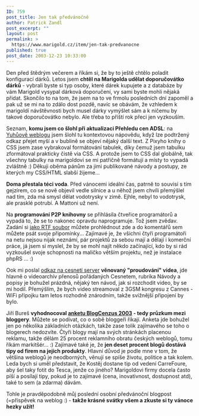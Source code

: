 ```yaml
---
ID: 759
post_title: Jen tak předvánočně
author: Patrick Zandl
post_excerpt: ""
layout: post
permalink: >
  https://www.marigold.cz/item/jen-tak-predvanocne
published: true
post_date: 2003-12-23 10:33:00
---
```

<P>Den před štědrým večerem a říkám si, že by to ještě chtělo poladit konfigurací dárků. Letos jsem <STRONG>chtěl na Marigolda udělat doporučovátko dárků</STRONG> - vybrali byste si typ osoby, které dárek kupujete a z databáze by vám Marigold vysypal dárková doporučení, vy sami byste mohli nějaká přidat. Skončilo to na tom, že jsem na to ve frmolu posledních dní zapoměl a pak už se mi na to zdálo dost pozdě, navíc se obávám, že vzhledem k marigoldí návštěvnosti bych musel dárky vymýšlet sám a&#160;k ničemu by takové doporučovátko nebylo. Ale třeba to příští rok přeci jen vyzkouším. </P>
<P>Seznam, <STRONG>komu jsem co šlohl při aktualizaci Přehledu cen ADSL</STRONG>: na <A href="http://www.jakpsatweb.cz/weblog/" target=_blank>Yuhůově weblogu</A> jsem šlohl tu kontextovou nápovědu, když lze <SPAN class="about" title="Jojo, asi takhle nějak to vypadá">podtržený odkaz</SPAN> přejet myší a v bublině se objeví nějaký další text. Z Pixyho knihy o CSS jsem zase vybrakoval formátování tabulek, díky čemuž jsem tabulku zformátoval prakticky čistě via CSS. A protože jsem to CSS dal globálně, tak všechny tabulky na marigoldovi se mi patřičně formátují a místy to vypadá zvláštně :) Děkuji oběma pánům za jimi publikované návody a postupy, ze kterých my CSS/HTML slabší žijeme...</P>
<P><STRONG>Doma přestala téci voda</STRONG>. Před vánocemi ideální čas, patrně to souvisí s tím gejzírem, co se nově objevil vedle silnice a u něhož jsem chvíli přemýšlel nad tím, zda má smysl dělat vodotrysky v zimě. Ejhle, nebyl to vodotrysk, ale prasklé potrubí. A Mattoni už není. </P>
<P>Na <STRONG>programování P2P knihovny</STRONG> se přihlásila čtveřice programátorů a vypadá to, že se to nakonec opravdu naprogramuje. Tož jsem zvědav. Zadání si <A href="http://beta.marigold.cz/priloha/P2Pknihovna.rtf">jako RTF soubor</A> můžete prohlédnout zde a do komentářů sem můžete psát svoje připomínky... Zajímavé je, že všichni čtyři programátoři na netu nejsou nijak neznámí, pár projektů za sebou mají a dělají i komerční práce, já jsem si myslel, že by se mohl najít někdo začínající, kdo by si rád vyzkoušel svoje schopnosti na maličko větším projektu, než je instalace phpRS ... :)</P>
<P>Ook mi poslal <A href="http://proudovani.cesnet.cz/" target=_blank>odkaz na cesnetí server</A> <STRONG>věnovaný "proudování" videa</STRONG>, jde hlavně o videoarchív přenosů pořádaných Cesnetem, rubrika Návody a popisy je bohužel prázdná, nějaký ten návod, jak si rozchodit video, by se mi hodil. Přemýšlím, že bych video streamoval z 3GSM kongresu z Cannes - WiFi přípojku tam letos rozhodně znárodním, takže svižnější připojení by bylo. </P>
<P>Jiří Bureš <STRONG>vyhodnocoval </STRONG><A href="http://blog.converter.cz/docs/blogcenzus-2003.htm" target=_blank><STRONG>anketu BlogCenzus 2003</STRONG></A><STRONG> - tedy průzkum mezi bloggery</STRONG>. Můžete se podívat, co o sobě bloggeři říkají. Anketa jde bohužel jen po několika základních otázkách, takže zase tolik zajímavého se toho o blogerech nedozvíte. Čtyři blogy mají na svých stránkách placenou reklamu, takže dělám 25 procent reklamního obratu českých weblogů, tomu říkám markitšér... :) Zajímavé také je, že <STRONG>jen deset procent blogů dostává tipy od firem na jejich produkty</STRONG>. Hlavní důvod je podle mne v tom, že většina weblogů je neodborných, věnují se spíše životu, politice a tak kolem. Leda bych si uměl představit, že Kostěj dostane tip od vedení CarreFoure, aby šel taky fotit do Tesca, jenže co jiného? Marigoldovi firmy docela často píší a posílají tipy, pokud je to zajímavé (cena, inovativnost, dostupnost atd), také to sem (a zdarma) dávám. </P>
<P>Tohle je pravděpodobně můj poslední osobní předvánoční blogpost (=příspěvek na weblog :) - <STRONG>takže krásné svátky všem a zkuste si ty vánoce hezky užít!</STRONG></P>